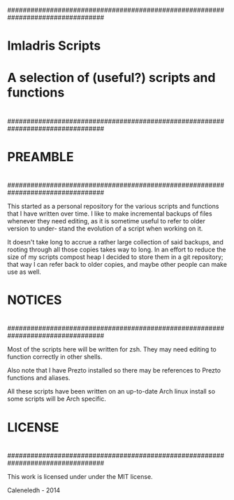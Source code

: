 #################################################################################		
#										#
#  Imladris Scripts								#
#										#
#  A selection of (useful?) scripts and functions				#
#    	       	  	    	    						#
#################################################################################		


#  PREAMBLE
#
#################################################################################

This started as a personal repository for the various scripts and functions that
I have written over time.  I like to make incremental backups of files whenever
they need editing, as it is sometime useful to refer to older version to under-
stand the evolution of a script when working on it.

It doesn't take long to accrue a rather large collection of said backups, and
rooting through all those copies takes way to long.  In an effort to reduce the
size of my scripts compost heap I decided to store them in a git repository;
that way I can refer back to older copies, and maybe other people can make use
as well.



#
#  NOTICES
#
#################################################################################

Most of the scripts here will be written for zsh.  They may need editing to 
function correctly in other shells.

Also note that I have Prezto installed so there may be references to Prezto
functions and aliases.

All these scripts have been written on an up-to-date Arch linux install so some
scripts will be Arch specific.


#
#  LICENSE
#
#################################################################################

This work is licensed under under the MIT license.


Caleneledh - 2014
